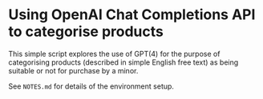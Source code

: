 # Using OpenAI Chat Completions API to categorise products

This simple script explores the use of GPT(4) for the purpose of 
categorising products (described in simple English free text) as being
suitable or not for purchase by a minor.

See `NOTES.md` for details of the environment setup.